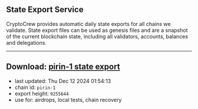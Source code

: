 ## State Export Service
CryptoCrew provides automatic daily state exports for all chains we validate. State export files can be used as genesis files and are a snapshot of the current blockchain state, including all validators, accounts, balances and delegations.

---
**Download: [pirin-1 state export](https://dl-eu2.ccvalidators.com/SERVICE/nolus/pirin-1_export_9255644.json)**
---

- last updated: Thu Dec 12 2024 01:54:13
- chain id: `pirin-1`
- export height: `9255644`
- use for: airdrops, local tests, chain recovery
